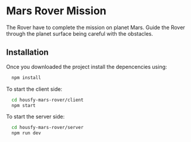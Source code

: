 
# Mars Rover Mission

The Rover have to complete the mission on planet Mars. Guide the Rover through the planet surface being careful with the obstacles.


## Installation

Once you downloaded the project install the depencencies using:
```bash
  npm install
```

To start the client side:

```bash
  cd housfy-mars-rover/client
  npm start
```

To start the server side:

```bash
  cd housfy-mars-rover/server
  npm run dev
```
    
